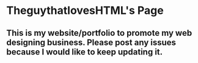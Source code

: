 # TheguythatlovesHTML's Page
## This is my website/portfolio to promote my web designing business. Please post any issues because I would like to keep updating it.